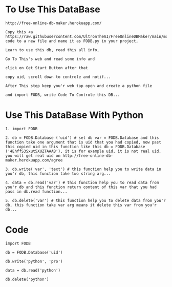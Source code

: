 # To Use This DataBase

    http://free-online-db-maker.herokuapp.com/

    Copy this <a https://raw.githubusercontent.com/UltronTheAI/FreeOnlineDBMaker/main/module/Python/FODB.py code to a new file and name it as FODB.py in your project,

    Learn to use this db, read this all info,

    Go To This's web and read some info and

    click on Get Start Button after that

    copy uid, scroll down to controle and notif...

    After This step keep you'r web tap open and create a python file

    and import FODB, write Code To Controle this DB...

# Use This DataBase With Python

    1. import FODB
    
    2. db = FODB.Database ('uid') # set db var = FODB.Database and this function take one argument that is uid that you had copied, now past this copied uid in this function like this db = FODB.Database ('4EhffS3Sxut5XUZTAAAB'), it is for example uid, it is not real uid, you will get real uid on http://free-online-db-maker.herokuapp.com/agree
    
    3. db.write('var', 'text') # this function help you to write data in you'r db, this function take two string arg...

    4. data = db.read('var') # this function help you to read data from you'r db and this function return content of this var that you had pass in db.read function...

    5. db.delete('var') # this function help you to delete data from you'r db, this function take var arg means it delete this var from you'r db...

# Code

    import FODB

    db = FODB.Database('uid')

    db.write('python', 'pro')

    data = db.read('python')

    db.delete('python')

